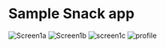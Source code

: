 # Sample Snack app

![Screen1a](https://user-images.githubusercontent.com/99640383/191072085-2cf21fed-fa80-41ad-83a1-3849f5f0426a.png)
![Screen1b](https://user-images.githubusercontent.com/99640383/191072272-3efcd5a1-baf1-4553-9d09-9fd4308680de.png)
![screen1c](https://user-images.githubusercontent.com/99640383/191072284-5782e7e7-ef07-47e3-9bda-a8484251dd25.png)
![profile](https://user-images.githubusercontent.com/99640383/191072174-bb9e4a4a-c6d5-461f-8f79-8dabfd9931e9.png)

